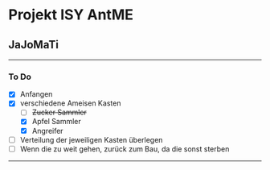 # Projekt ISY AntME #

## JaJoMaTi ##

---

### To Do ###

* [x] Anfangen
* [x] verschiedene Ameisen Kasten
  * [ ] ~~Zucker Sammler~~
  * [x] Apfel Sammler
  * [x] Angreifer
* [ ] Verteilung der jeweiligen Kasten überlegen
* [ ] Wenn die zu weit gehen, zurück zum Bau, da die sonst sterben

---